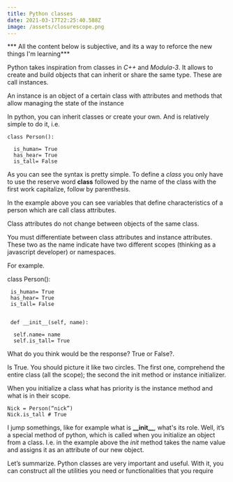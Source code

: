 ```yaml
---
title: Python classes
date: 2021-03-17T22:25:40.588Z
image: /assets/closurescope.png
---
```

*** All the content below is subjective, and its a way to reforce the new things I'm learning***

Python takes inspiration from classes in _C++_ and _Modula-3_. It allows to create and build objects that can inherit or share the same type. These are call instances.

An instance is an object of a certain class with attributes and methods that allow managing the state of the instance



In python, you can inherit classes or create your own. And is relatively simple to do it, i.e.



    class Person():

      is_human= True
      has_hear= True
      is_tall= False



As you can see the syntax is pretty simple. To define a _class_ you only have to use the reserve word __class__ followed by the name of the class with the first work capitalize, follow by parenthesis.



In the example above you can see variables that define characteristics of a person which are call class attributes.



Class attributes do not change between objects of the same class.



You must differentiate between class attributes and instance attributes. These two as the name indicate have two different scopes (thinking as a javascript developer) or namespaces.



For example.


   class Person():

     is_human= True
     has_hear= True
     is_tall= False


     def __init__(self, name):

      self.name= name
      self.is_tall= True



What do you think would be the response? True or False?.



Is True. You should picture it like two circles. The first one, comprehend the entire class (all the scope); the second the init method or instance initializer.



When you initialize a class what has priority is the instance method and what is in their scope.


    Nick = Person(“nick”)
    Nick.is_tall # True



I jump somethings, like for example what is __\_\_init\_\___, what's its role. Well, it’s a special method of python, which is called when you initialize an object from a class. I.e. in the example above the _init_ method takes the name value and assigns it as an attribute of our new object.



Let’s summarize. Python classes are very important and useful. With it, you can construct all the utilities you need or functionalities that you require